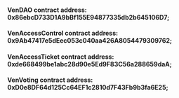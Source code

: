 #### VenDAO contract address: 0x86ebcD733D1A9bBf155E94877335db2b645106D7;
#### VenAccessControl contract address: 0x9Ab47417e5dEec053c040aa426A8054479309762;
#### VenAccessTicket contract address: 0xde668499be1abc28d90e5Ed9F83C56a288659daA;
#### VenVoting contract address: 0xD0e8DF64d125Cc64EF1c2810d7F43Fb9b3fa6E25;